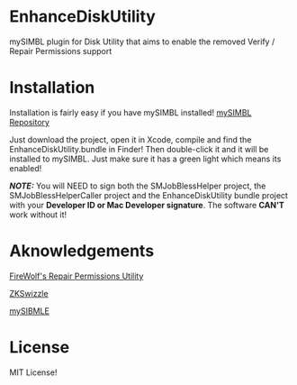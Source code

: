 # EnhanceDiskUtility
mySIMBL plugin for Disk Utility that aims to enable the removed Verify / Repair Permissions support

# Installation

Installation is fairly easy if you have mySIMBL installed! [mySIMBL Repository](https://github.com/w0lfschild/mySIMBL)

Just download the project, open it in Xcode, compile and find the EnhanceDiskUtility.bundle in Finder!
Then double-click it and it will be installed to mySIMBL. Just make sure it has a green light which means its enabled!

***NOTE:*** You will NEED to sign both the SMJobBlessHelper project, the SMJobBlessHelperCaller project and the EnhanceDiskUtility bundle project with your **Developer ID or Mac Developer signature**.  The software **CAN'T** work without it!

# Aknowledgements

[FireWolf's Repair Permissions Utility](https://www.firewolf.science/2016/07/repairpermissions-v3-now-supports-repairing-permissions-on-macos-sierra/)

[ZKSwizzle](https://github.com/alexzielenski/ZKSwizzle)

[mySIBMLE](https://github.com/w0lfschild/mySIMBL)

# License

MIT License!
